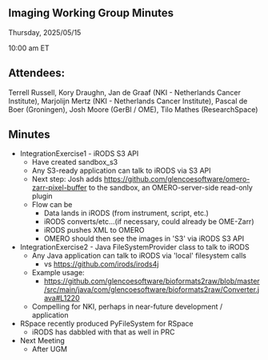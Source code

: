 ## Imaging Working Group Minutes

Thursday, 2025/05/15

10:00 am ET

## Attendees:

Terrell Russell, Kory Draughn, Jan de Graaf (NKI - Netherlands Cancer Institute), Marjolijn Mertz (NKI - Netherlands Cancer Institute), Pascal de Boer (Groningen), Josh Moore (GerBI / OME), Tilo Mathes (ResearchSpace)

## Minutes

 - IntegrationExercise1 - iRODS S3 API
   - Have created sandbox_s3
   - Any S3-ready application can talk to iRODS via S3 API
   - Next step:  Josh adds https://github.com/glencoesoftware/omero-zarr-pixel-buffer   to the sandbox, an OMERO-server-side read-only plugin
   - Flow can be
     - Data lands in iRODS (from instrument, script, etc.)
     - iRODS converts/etc…(if necessary, could already be OME-Zarr)
     - iRODS pushes XML to OMERO
     - OMERO should then see the images in 'S3' via iRODS S3 API
 - IntegrationExercise2 - Java FileSystemProvider class to talk to iRODS
   - Any Java application can talk to iRODS via 'local' filesystem calls
     - vs https://github.com/irods/irods4j
   - Example usage:
     - https://github.com/glencoesoftware/bioformats2raw/blob/master/src/main/java/com/glencoesoftware/bioformats2raw/Converter.java#L1220 
   - Compelling for NKI, perhaps in near-future development / application
 - RSpace recently produced PyFileSystem for RSpace
   - iRODS has dabbled with that as well in PRC
 - Next Meeting
   - After UGM
